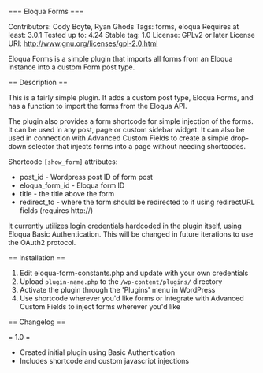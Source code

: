 === Eloqua Forms ===

Contributors: Cody Boyte, Ryan Ghods
Tags: forms, eloqua
Requires at least: 3.0.1
Tested up to: 4.24
Stable tag: 1.0
License: GPLv2 or later
License URI: http://www.gnu.org/licenses/gpl-2.0.html

Eloqua Forms is a simple plugin that imports all forms from an Eloqua instance into a custom Form post type. 

== Description ==

This is a fairly simple plugin. It adds a custom post type, Eloqua Forms, and has a function to import the forms
from the Eloqua API. 

The plugin also provides a form shortcode for simple injection of the forms. It can be used in any post, page or 
custom sidebar widget. It can also be used in connection with Advanced Custom Fields to create a simple
drop-down selector that injects forms into a page without needing shortcodes. 

Shortcode `[show_form]` attributes:
* post_id - Wordpress post ID of form post
* eloqua_form_id - Eloqua form ID
* title - the title above the form
* redirect_to - where the form should be redirected to if using redirectURL fields (requires http://)

It currently utilizes login credentials hardcoded in the plugin itself, using Eloqua Basic Authentication. This
will be changed in future iterations to use the OAuth2 protocol.  

== Installation ==

1. Edit eloqua-form-constants.php and update with your own credentials
1. Upload `plugin-name.php` to the `/wp-content/plugins/` directory
1. Activate the plugin through the 'Plugins' menu in WordPress
1. Use shortcode wherever you'd like forms or integrate with Advanced Custom Fields to inject forms wherever you'd like

== Changelog ==

= 1.0 =
* Created initial plugin using Basic Authentication
* Includes shortcode and custom javascript injections
